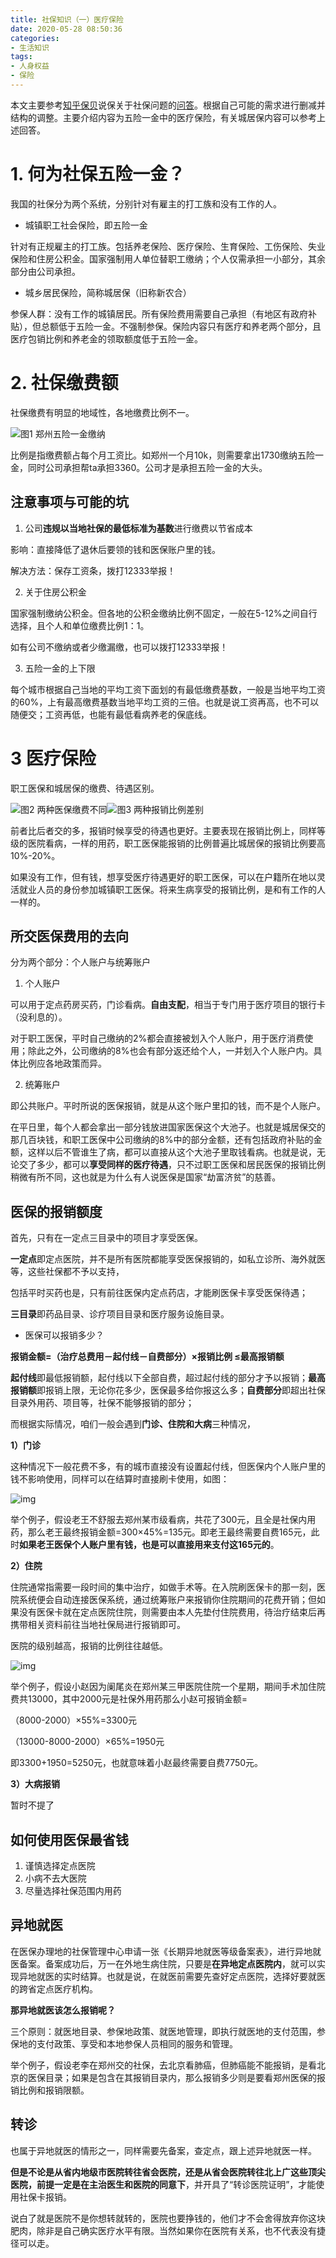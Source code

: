 ```yaml
---
title: 社保知识（一）医疗保险
date: 2020-05-28 08:50:36
categories:
- 生活知识
tags:
- 人身权益
- 保险
---
```


本文主要参考[知乎保贝](https://www.zhihu.com/people/bao-bei-shuo-bao)说保关于社保问题的[问答](https://www.zhihu.com/question/47845109/answer/1235006626)。根据自己可能的需求进行删减并结构的调整。主要介绍内容为五险一金中的医疗保险，有关城居保内容可以参考上述回答。

# 1. 何为社保五险一金？

我国的社保分为两个系统，分别针对有雇主的打工族和没有工作的人。

- 城镇职工社会保险，即五险一金

针对有正规雇主的打工族。包括养老保险、医疗保险、生育保险、工伤保险、失业保险和住房公积金。国家强制用人单位替职工缴纳；个人仅需承担一小部分，其余部分由公司承担。

- 城乡居民保险，简称城居保（旧称新农合）

参保人群：没有工作的城镇居民。所有保险费用需要自己承担（有地区有政府补贴），但总额低于五险一金。不强制参保。保险内容只有医疗和养老两个部分，且医疗包销比例和养老金的领取额度低于五险一金。

# 2. 社保缴费额

社保缴费有明显的地域性，各地缴费比例不一。

<!--more-->

![图1 郑州五险一金缴纳](https://pic1.zhimg.com/80/v2-16492b8e6486522ca174e6b4c09b160c_720w.jpg)

比例是指缴费额占每个月工资比。如郑州一个月10k，则需要拿出1730缴纳五险一金，同时公司承担帮ta承担3360。公司才是承担五险一金的大头。

## 注意事项与可能的坑

1. 公司**违规以当地社保的最低标准为基数**进行缴费以节省成本

影响：直接降低了退休后要领的钱和医保账户里的钱。

解决方法：保存工资条，拨打12333举报！

2. 关于住房公积金

国家强制缴纳公积金。但各地的公积金缴纳比例不固定，一般在5-12%之间自行选择，且个人和单位缴费比例1：1。

如有公司不缴纳或者少缴漏缴，也可以拨打12333举报！

3. 五险一金的上下限

每个城市根据自己当地的平均工资下面划的有最低缴费基数，一般是当地平均工资的60%，上有最高缴费基数当地平均工资的三倍。也就是说工资再高，也不可以随便交；工资再低，也能有最低看病养老的保底线。

# 3 医疗保险

职工医保和城居保的缴费、待遇区别。

![图2 两种医保缴费不同](https://pic2.zhimg.com/80/v2-6ec6394a997d034d38350c61d4887fb8_720w.jpg)![图3 两种报销比例差别](https://pic2.zhimg.com/80/v2-92a0820617fd021bf14cd001cfacb5a2_720w.jpg)

前者比后者交的多，报销时候享受的待遇也更好。主要表现在报销比例上，同样等级的医院看病，一样的用药，职工医保能报销的比例普遍比城居保的报销比例要高10%-20%。

如果没有工作，但有钱，想享受医疗待遇更好的职工医保，可以在户籍所在地以灵活就业人员的身份参加城镇职工医保。将来生病享受的报销比例，是和有工作的人一样的。

## 所交医保费用的去向

分为两个部分：个人账户与统筹账户

1. 个人账户

可以用于定点药房买药，门诊看病。**自由支配**，相当于专门用于医疗项目的银行卡（没利息的）。

对于职工医保，平时自己缴纳的2%都会直接被划入个人账户，用于医疗消费使用；除此之外，公司缴纳的8%也会有部分返还给个人，一并划入个人账户内。具体比例应各地政策而异。

2. 统筹账户

即公共账户。平时所说的医保报销，就是从这个账户里扣的钱，而不是个人账户。

在平日里，每个人都会拿出一部分钱放进国家医保这个大池子。也就是城居保交的那几百块钱，和职工医保中公司缴纳的8%中的部分金额，还有包括政府补贴的金额，这样以后不管谁生了病，都可以直接从这个大池子里取钱看病。也就是说，无论交了多少，都可以**享受同样的医疗待遇**，只不过职工医保和居民医保的报销比例稍微有所不同，这也就是为什么有人说医保是国家“劫富济贫”的慈善。

## 医保的报销额度

首先，只有在一定点三目录中的项目才享受医保。

**一定点**即定点医院，并不是所有医院都能享受医保报销的，如私立诊所、海外就医等，这些社保都不予以支持，

包括平时买药也是，只有前往医保内定点药店，才能刷医保卡享受医保待遇；

**三目录**即药品目录、诊疗项目目录和医疗服务设施目录。

- 医保可以报销多少？

**报销金额=（治疗总费用－起付线－自费部分）×报销比例 ≤最高报销额**

**起付线**即最低报销额，起付线以下全部自费，超过起付线的部分才予以报销；**最高报销额**即报销上限，无论你花多少，医保最多给你报这么多；**自费部分**即超出社保目录外用药、项目等，社保不能够报销的部分；

而根据实际情况，咱们一般会遇到**门诊、住院和大病**三种情况，

**1）门诊**

这种情况下一般花费不多，有的城市直接没有设置起付线，但医保内个人账户里的钱不影响使用，同样可以在结算时直接刷卡使用，如图：

![img](https://pic3.zhimg.com/80/v2-888717d710f071d4638d4ae4e6288504_720w.jpg)

举个例子，假设老王不舒服去郑州某市级看病，共花了300元，且全是社保内用药，那么老王最终报销金额=300×45%=135元。即老王最终需要自费165元，此时**如果老王医保个人账户里有钱，也是可以直接用来支付这165元的**。

**2）住院**

住院通常指需要一段时间的集中治疗，如做手术等。在入院刷医保卡的那一刻，医院系统便会自动连接医保系统，通过统筹账户来报销你住院期间的花费开销；但如果没有医保卡就在定点医院住院，则需要由本人先垫付住院费用，待治疗结束后再携带相关资料前往当地社保局进行报销即可。

医院的级别越高，报销的比例往往越低。

![img](https://pic4.zhimg.com/80/v2-f25c8ebfdff66e85e92448f64f5ffc53_720w.jpg)

举个例子，假设小赵因为阑尾炎在郑州某三甲医院住院一个星期，期间手术加住院费共13000，其中2000元是社保外用药那么小赵可报销金额=

（8000-2000）×55%=3300元

（13000-8000-2000）×65%=1950元

即3300+1950=5250元，也就意味着小赵最终需要自费7750元。

**3）大病报销**

暂时不提了

## 如何使用医保最省钱

1. 谨慎选择定点医院
2. 小病不去大医院
3. 尽量选择社保范围内用药

## 异地就医

在医保办理地的社保管理中心申请一张《长期异地就医等级备案表》，进行异地就医备案。备案成功后，万一在外地生病住院，只要是**在异地定点医院内**，就可以实现异地就医的实时结算。也就是说，在就医前需要先查好定点医院，选择好要就医的跨省定点医疗机构。

**那异地就医该怎么报销呢？**

三个原则：就医地目录、参保地政策、就医地管理，即执行就医地的支付范围，参保地的支付政策、享受和本地参保人员相同的服务和管理。

举个例子，假设老李在郑州交的社保，去北京看肺癌，但肺癌能不能报销，是看北京的医保目录；如果是包含在其报销目录内，那么报销多少则是要看郑州医保的报销比例和报销限额。

## 转诊

也属于异地就医的情形之一，同样需要先备案，查定点，跟上述异地就医一样。

**但是不论是从省内地级市医院转往省会医院，还是从省会医院转往北上广这些顶尖医院，前提一定是在主治医生和医院的同意下**，并开具了“转诊医院证明”，才能使用社保卡报销。

说白了就是医院不是你想转就转的，医院也要挣钱的，他们才不会舍得放弃你这块肥肉，除非是自己确实医疗水平有限。当然如果你在医院有关系，也不代表没有捷径可以走。